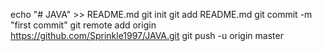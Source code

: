 echo "# JAVA" >> README.md
git init
git add README.md
git commit -m "first commit"
git remote add origin https://github.com/Sprinkle1997/JAVA.git
git push -u origin master
